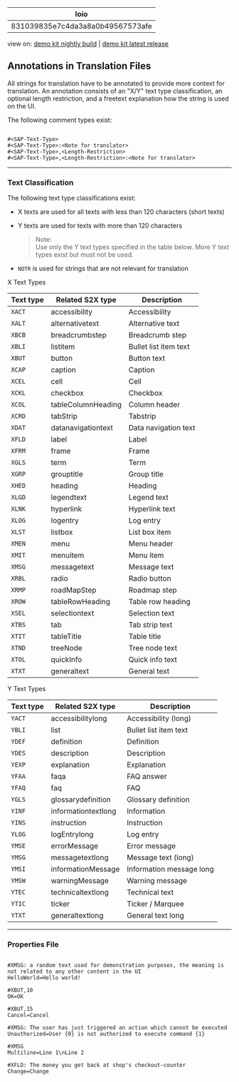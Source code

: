 <!-- loio831039835e7c4da3a8a0b49567573afe -->

| loio |
| -----|
| 831039835e7c4da3a8a0b49567573afe |

<div id="loio">

view on: [demo kit nightly build](https://openui5nightly.hana.ondemand.com/#/topic/831039835e7c4da3a8a0b49567573afe) | [demo kit latest release](https://openui5.hana.ondemand.com/#/topic/831039835e7c4da3a8a0b49567573afe)</div>

## Annotations in Translation Files

All strings for translation have to be annotated to provide more context for translation. An annotation consists of an "X/Y" text type classification, an optional length restriction, and a freetext explanation how the string is used on the UI.

The following comment types exist:

``` prefs

#<SAP-Text-Type>
#<SAP-Text-Type>:<Note for translator>
#<SAP-Text-Type>,<Length-Restriction>
#<SAP-Text-Type>,<Length-Restriction>:<Note for translator>
```

***

### Text Classification

The following text type classifications exist:

-   X texts are used for all texts with less than 120 characters \(short texts\)

-   Y texts are used for texts with more than 120 characters

    > Note:  
    > Use only the Y text types specified in the table below. More Y text types exist but must not be used.

-   `NOTR` is used for strings that are not relevant for translation


X Text Types<a name="loio831039835e7c4da3a8a0b49567573afe__table_wht_wmp_np"/>

|Text type|Related S2X type|Description|
|---------|----------------|-----------|
|`XACT`|accessibility|Accessibility|
|`XALT`|alternativetext|Alternative text|
|`XBCB`|breadcrumbstep|Breadcrumb step|
|`XBLI`|listitem|Bullet list item text|
|`XBUT`|button|Button text|
|`XCAP`|caption|Caption|
|`XCEL`|cell|Cell|
|`XCKL`|checkbox|Checkbox|
|`XCOL`|tableColumnHeading|Column header|
|`XCRD`|tabStrip|Tabstrip|
|`XDAT`|datanavigationtext|Data navigation text|
|`XFLD`|label|Label|
|`XFRM`|frame|Frame|
|`XGLS`|term|Term|
|`XGRP`|grouptitle|Group title|
|`XHED`|heading|Heading|
|`XLGD`|legendtext|Legend text|
|`XLNK`|hyperlink|Hyperlink text|
|`XLOG`|logentry|Log entry|
|`XLST`|listbox|List box item|
|`XMEN`|menu|Menu header|
|`XMIT`|menuitem|Menu item|
|`XMSG`|messagetext|Message text|
|`XRBL`|radio|Radio button|
|`XRMP`|roadMapStep|Roadmap step|
|`XROW`|tableRowHeading|Table row heading|
|`XSEL`|selectiontext|Selection text|
|`XTBS`|tab|Tab strip text|
|`XTIT`|tableTitle|Table title|
|`XTND`|treeNode|Tree node text|
|`XTOL`|quickInfo|Quick info text|
|`XTXT`|generaltext|General text|

Y Text Types<a name="loio831039835e7c4da3a8a0b49567573afe__table_fmz_fnp_np"/>

|Text type|Related S2X type|Description|
|---------|----------------|-----------|
|`YACT`|accessibilitylong|Accessibility \(long\)|
|`YBLI`|list|Bullet list item text|
|`YDEF`|definition|Definition|
|`YDES`|description|Description|
|`YEXP`|explanation|Explanation|
|`YFAA`|faqa|FAQ answer|
|`YFAQ`|faq|FAQ|
|`YGLS`|glossarydefinition|Glossary definition|
|`YINF`|informationtextlong|Information|
|`YINS`|instruction|Instruction|
|`YLOG`|logEntrylong|Log entry|
|`YMSE`|errorMessage|Error message|
|`YMSG`|messagetextlong|Message text \(long\)|
|`YMSI`|informationMessage|Information message long|
|`YMSW`|warningMessage|Warning message|
|`YTEC`|technicaltextlong|Technical text|
|`YTIC`|ticker|Ticker / Marquee|
|`YTXT`|generaltextlong|General text long|

***

### Properties File

``` prefs

#XMSG: a random text used for demonstration purposes, the meaning is not related to any other content in the UI
HelloWorld=Hello world!

#XBUT,10
OK=OK

#XBUT,15
Cancel=Cancel

#XMSG: The user has just triggered an action which cannot be executed
Unauthorized=User {0} is not authorized to execute command {1}

#XMSG
Multiline=Line 1\nLine 2

#XFLD: The money you get back at shop's checkout-counter
Change=Change
```


